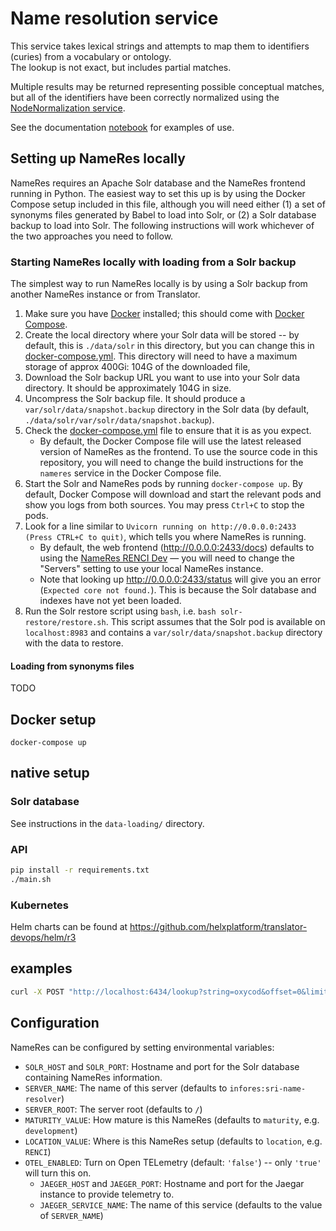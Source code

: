 # Name resolution service

This service takes lexical strings and attempts to map them to identifiers (curies) from a vocabulary or ontology.  
The lookup is not exact, but includes partial matches.

Multiple results may be returned representing possible conceptual matches, but all of the identifiers have been 
correctly normalized using the [NodeNormalization service](https://nodenormalization-sri.renci.org/apidocs).

See the documentation [notebook](documentation/NameResolution.ipynb) for examples of use.

## Setting up NameRes locally

NameRes requires an Apache Solr database and the NameRes frontend running in Python.
The easiest way to set this up is by using the Docker Compose setup included in this
file, although you will need either (1) a set of synonyms files generated by Babel
to load into Solr, or (2) a Solr database backup to load into Solr. The following
instructions will work whichever of the two approaches you need to follow.

### Starting NameRes locally with loading from a Solr backup

The simplest way to run NameRes locally is by using a Solr backup from another NameRes
instance or from Translator.

1. Make sure you have [Docker](https://www.docker.com/) installed; this should come
   with [Docker Compose](https://docs.docker.com/compose/install/).
2. Create the local directory where your Solr data will be stored -- by default, this is
   `./data/solr` in this directory, but you can change this in
   [docker-compose.yml](./docker-compose.yml). This directory will need to have a maximum
   storage of approx 400Gi: 104G of the downloaded file, 
3. Download the Solr backup URL you want to use into your Solr data directory. It should be
   approximately 104G in size.
4. Uncompress the Solr backup file. It should produce a `var/solr/data/snapshot.backup` directory
   in the Solr data (by default, `./data/solr/var/solr/data/snapshot.backup`).
5. Check the [docker-compose.yml](./docker-compose.yml) file to ensure that it is
   as you expect.
   * By default, the Docker Compose file will use the latest released version of NameRes
     as the frontend. To use the source code in this repository, you will need to change
     the build instructions for the `nameres` service in the Docker Compose file.
6. Start the Solr and NameRes pods by running `docker-compose up`. By default, Docker Compose
   will download and start the relevant pods and show you logs from both sources. You may
   press `Ctrl+C` to stop the pods.
7. Look for a line similar to `Uvicorn running on http://0.0.0.0:2433 (Press CTRL+C to quit)`,
   which tells you where NameRes is running.
   * By default, the web frontend (http://0.0.0.0:2433/docs) defaults to using the
     [NameRes RENCI Dev](https://name-resolution-sri.renci.org/docs) — you will need to
     change the "Servers" setting to use your local NameRes instance.
   * Note that looking up http://0.0.0.0:2433/status will give you an error (`Expected core not found.`).
     This is because the Solr database and indexes have not yet been loaded.
8. Run the Solr restore script using `bash`, i.e. `bash solr-restore/restore.sh`. This script
   assumes that the Solr pod is available on `localhost:8983` and contains a
   `var/solr/data/snapshot.backup` directory with the data to restore.

#### Loading from synonyms files

TODO

## Docker setup

`docker-compose up`

## native setup

### Solr database

See instructions in the `data-loading/` directory.

### API

```bash
pip install -r requirements.txt
./main.sh
```

### Kubernetes

Helm charts can be found at https://github.com/helxplatform/translator-devops/helm/r3

## examples

```bash
curl -X POST "http://localhost:6434/lookup?string=oxycod&offset=0&limit=10" -H "accept: application/json"
```

## Configuration

NameRes can be configured by setting environmental variables:

* `SOLR_HOST` and `SOLR_PORT`: Hostname and port for the Solr database containing NameRes information.
* `SERVER_NAME`: The name of this server (defaults to `infores:sri-name-resolver`)
* `SERVER_ROOT`: The server root (defaults to `/`)
* `MATURITY_VALUE`: How mature is this NameRes (defaults to `maturity`, e.g. `development`)
* `LOCATION_VALUE`: Where is this NameRes setup (defaults to `location`, e.g. `RENCI`)
* `OTEL_ENABLED`: Turn on Open TELemetry (default: `'false'`) -- only `'true'` will turn this on. 
    * `JAEGER_HOST` and `JAEGER_PORT`: Hostname and port for the Jaegar instance to provide telemetry to.
    * `JAEGER_SERVICE_NAME`: The name of this service (defaults to the value of `SERVER_NAME`)
